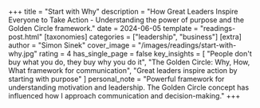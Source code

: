 +++
title = "Start with Why"
description = "How Great Leaders Inspire Everyone to Take Action - Understanding the power of purpose and the Golden Circle framework."
date = 2024-06-05
template = "readings-post.html"
[taxonomies]
categories = ["leadership", "business"]
[extra]
author = "Simon Sinek"
cover_image = "/images/readings/start-with-why.jpg"
rating = 4
has_single_page = false
key_insights = [
    "People don't buy what you do, they buy why you do it",
    "The Golden Circle: Why, How, What framework for communication",
    "Great leaders inspire action by starting with purpose"
]
personal_note = "Powerful framework for understanding motivation and leadership. The Golden Circle concept has influenced how I approach communication and decision-making."
+++
